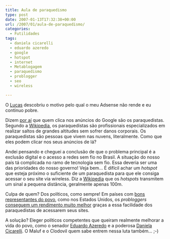 ```yaml
---
title: Aula de paraquedismo
type: post
date: 2007-01-13T17:32:38+00:00
url: /2007/01/aula-de-paraquedismo/
categories:
  - Futilidades
tags:
  - daniela cicarelli
  - eduardo azeredo
  - google
  - hotspot
  - internet
  - Metablogagem
  - paraquedismo
  - problogger
  - seo
  - wireless

---
```

O [Lucas][1] descobriu o motivo pelo qual o meu Adsense não rende e eu continuo pobre.

Dizem [por aí][2] que quem clica nos anúncios do Google são os paraquedistas. Segundo a [Wikipedia][3], os paraquedistas são profissionais especializados em realizar saltos de grandes altitudes sem sofrer danos corporais. Os paraquedistas são pessoas que vivem nas nuvens, literalmente. Como que eles podem clicar nos seus anúncios de lá?

Andei pensando e cheguei a conclusão de que o problema principal é a exclusão digital e o acesso a redes sem fio no Brasil. A situação do nosso país tá complicada no ramo de tecnologia sem fio. Essa deveria ser uma das prioridades do nosso governo! Veja bem… É difícil achar um _hotspot_ que esteja próximo o suficiente de um paraquedista para que ele consiga acessar o seu site via wireless. Diz a [Wikipedia][4] que os _hotspots_ transmitem um sinal a pequena distância, geralmente apenas 100m.

Culpa de quem? Dos políticos, como sempre! Em países com [bons representantes do povo][5], como nos Estados Unidos, os _probloggers_ [conseguem um rendimento muito melhor][6] graças a essa facilidade dos paraquedistas de acessarem seus sites.

A solução? Eleger políticos competentes que queiram realmente melhorar a vida do povo, como o senador [Eduardo Azeredo][7] e a poderosa [Daniela Cicarelli][8]. O Maluf e o Clodovil quem sabe entrem nessa luta também… ;-)

 [1]: http://lucasmadeira.blogspot.com/
 [2]: http://www.contraditorium.com/2006/11/28/no-gosta-de-paraquedistas-visitante-bomba-bem-pior/
 [3]: http://pt.wikipedia.org/wiki/Paraquedista
 [4]: http://pt.wikipedia.org/wiki/Wi-Fi
 [5]: http://malvicioso.com/2007/01/11/gollum-gollum/
 [6]: http://malvicioso.com/2006/12/12/john-chow-e-o-cara/
 [7]: http://www.openbrasil.org/internetlivre/
 [8]: http://malvicioso.com/2007/01/09/liberdade-controlada/

